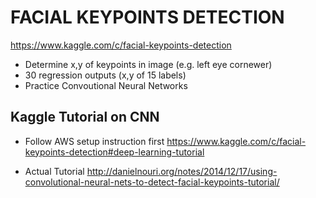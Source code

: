 # FACIAL KEYPOINTS DETECTION

https://www.kaggle.com/c/facial-keypoints-detection

* Determine x,y of keypoints in image (e.g. left eye cornewer)
* 30 regression outputs (x,y of 15 labels)
* Practice Convoutional Neural Networks

## Kaggle Tutorial on CNN

* Follow AWS setup instruction first
https://www.kaggle.com/c/facial-keypoints-detection#deep-learning-tutorial

* Actual Tutorial
http://danielnouri.org/notes/2014/12/17/using-convolutional-neural-nets-to-detect-facial-keypoints-tutorial/

